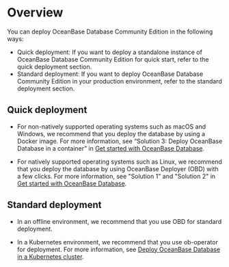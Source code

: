 # Overview

You can deploy OceanBase Database Community Edition in the following ways:

* Quick deployment: If you want to deploy a standalone instance of OceanBase Database Community Edition for quick start, refer to the quick deployment section.
* Standard deployment: If you want to deploy OceanBase Database Community Edition in your production environment, refer to the standard deployment section.
<!-- * Deployment for online experience: If you want to experience OceanBase Database Community Edition online without deploying it, refer to the online experience section. -->

## Quick deployment

* For non-natively supported operating systems such as macOS and Windows, we recommend that you deploy the database by using a Docker image. For more information, see “Solution 3: Deploy OceanBase Database in a container” in [Get started with OceanBase Database](../../2.quickstart/1.quickly-experience-oceanbase-for-community.md).

* For natively supported operating systems such as Linux, we recommend that you deploy the database by using OceanBase Deployer (OBD) with a few clicks. For more information, see "Solution 1" and "Solution 2" in [Get started with OceanBase Database](../../2.quickstart/1.quickly-experience-oceanbase-for-community.md).

## Standard deployment

* In an offline environment, we recommend that you use OBD for standard deployment.

* In a Kubernetes environment, we recommend that you use ob-operator for deployment. For more information, see [Deploy OceanBase Database in a Kubernetes cluster](../5.deploy-oceanbase-database-community-edition/3.deploy-in-the-k8s-cluster.md).

